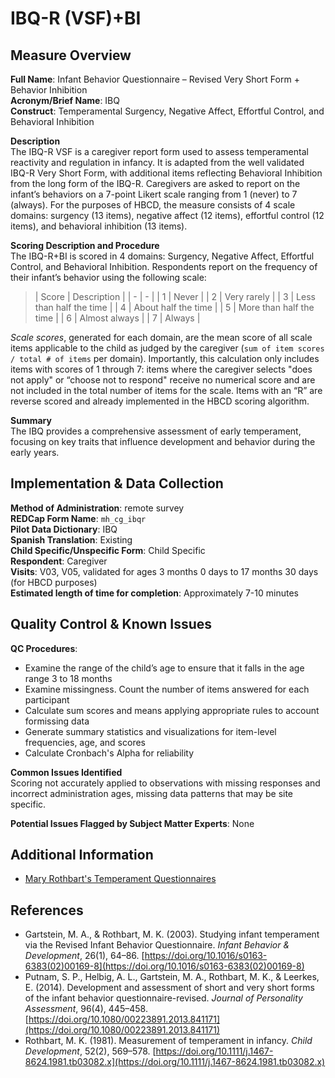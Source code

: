 # IBQ-R (VSF)+BI
## Measure Overview
**Full Name**: Infant Behavior Questionnaire – Revised Very Short Form + Behavior Inhibition  
**Acronym/Brief Name**: IBQ  
**Construct**: Temperamental Surgency, Negative Affect, Effortful Control, and Behavioral Inhibition  

**Description**   
The IBQ-R VSF is a caregiver report form used to assess temperamental reactivity and regulation in infancy. It is adapted from the well validated IBQ-R Very Short Form, with additional items reflecting Behavioral Inhibition from the long form of the IBQ-R. Caregivers are asked to report on the infant’s behaviors on a 7-point Likert scale ranging from 1 (never) to 7 (always). For the purposes of HBCD, the measure consists of 4 scale domains: surgency (13 items), negative affect (12 items), effortful control (12 items), and behavioral inhibition (13 items).  

**Scoring Description and Procedure**     
The IBQ-R+BI is scored in 4 domains: Surgency, Negative Affect, Effortful Control, and Behavioral Inhibition. Respondents report on the frequency of their infant’s behavior using the following scale: 

>| Score | Description |
| - | - |
| 1 | Never |
| 2 | Very rarely |
| 3 | Less than half the time |
| 4 | About half the time | 
| 5 | More than half the time |
| 6 | Almost always |
| 7 | Always |

*Scale scores*, generated for each domain, are the mean score of all scale items applicable to the child as judged by the caregiver (`sum of item scores / total # of items` per domain). Importantly, this calculation only includes items with scores of 1 through 7: items where the caregiver selects "does not apply" or “choose not to respond" receive no numerical score and are not included in the total number of items for the scale. Items with an “R” are reverse scored and already implemented in the HBCD scoring algorithm.

**Summary**   
The IBQ provides a comprehensive assessment of early temperament, focusing on key traits that influence development and behavior during the early years.

## Implementation & Data Collection
**Method of Administration**: remote survey  
**REDCap Form Name**: `mh_cg_ibqr`    
**Pilot Data Dictionary**: IBQ  
**Spanish Translation**: Existing  
**Child Specific/Unspecific Form**: Child Specific  
**Respondent**: Caregiver   
**Visits**: V03, V05, validated for ages 3 months 0 days to 17 months 30 days (for HBCD purposes)  
**Estimated length of time for completion**: Approximately 7-10 minutes     

## Quality Control & Known Issues
**QC Procedures**:

  - Examine the range of the child’s age to ensure that it falls in the age range 3 to 18 months
  - Examine missingness. Count the number of items answered for each participant
  - Calculate sum scores and means applying appropriate rules to account formissing data
  - Generate summary statistics and visualizations for item-level frequencies, age, and scores
  - Calculate Cronbach's Alpha for reliability  

**Common Issues Identified**    
Scoring not accurately applied to observations with missing responses and incorrect administration ages, missing data patterns that may be site specific.

**Potential Issues Flagged by Subject Matter Experts**: None

## Additional Information
 * [Mary Rothbart's Temperament Questionnaires](https://research.bowdoin.edu/rothbart-temperament-questionnaires)

## References 
- Gartstein, M. A., & Rothbart, M. K. (2003). Studying infant temperament via the Revised Infant Behavior Questionnaire. *Infant Behavior & Development*, 26(1), 64–86. [https://doi.org/10.1016/s0163-6383(02)00169-8](https://doi.org/10.1016/s0163-6383(02)00169-8)
- Putnam, S. P., Helbig, A. L., Gartstein, M. A., Rothbart, M. K., & Leerkes, E. (2014). Development and assessment of short and very short forms of the infant behavior questionnaire-revised. *Journal of Personality Assessment*, 96(4), 445–458. [https://doi.org/10.1080/00223891.2013.841171](https://doi.org/10.1080/00223891.2013.841171)
- Rothbart, M. K. (1981). Measurement of temperament in infancy. *Child Development*, 52(2), 569–578. [https://doi.org/10.1111/j.1467-8624.1981.tb03082.x](https://doi.org/10.1111/j.1467-8624.1981.tb03082.x)